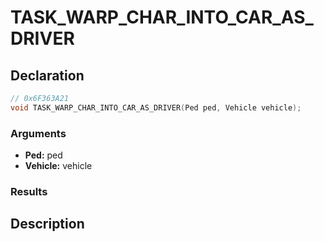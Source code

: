 # TASK_WARP_CHAR_INTO_CAR_AS_DRIVER

## Declaration
```cpp
// 0x6F363A21
void TASK_WARP_CHAR_INTO_CAR_AS_DRIVER(Ped ped, Vehicle vehicle);
```

### Arguments
- **Ped:** ped
- **Vehicle:** vehicle

### Results

## Description
